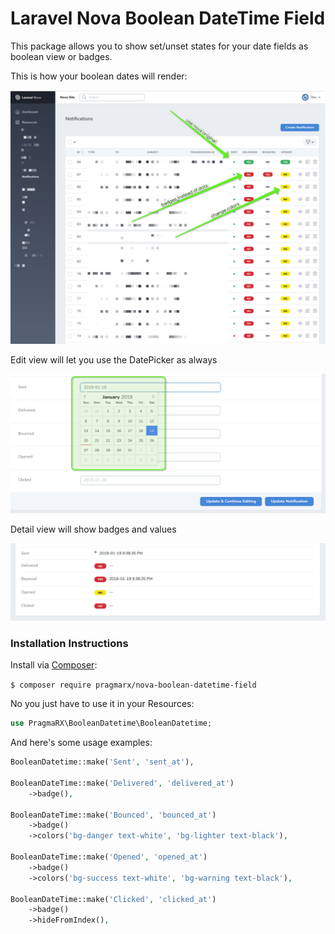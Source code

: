 # Laravel Nova Boolean DateTime Field

This package allows you to show set/unset states for your date fields as boolean view or badges.

This is how your boolean dates will render:

![Dashboard index page](docs/screenshot1.png)

Edit view will let you use the DatePicker as always

![Dashboard index page](docs/screenshot2.png)

Detail view will show badges and values

![Dashboard index page](docs/screenshot3.png)

### Installation Instructions

Install via [Composer](https://getcomposer.org/):

`$ composer require pragmarx/nova-boolean-datetime-field`

No you just have to use it in your Resources:

``` php
use PragmaRX\BooleanDatetime\BooleanDatetime;
```

And here's some usage examples:

``` php
BooleanDatetime::make('Sent', 'sent_at'),

BooleanDateTime::make('Delivered', 'delivered_at')
    ->badge(),

BooleanDateTime::make('Bounced', 'bounced_at')
    ->badge()
    ->colors('bg-danger text-white', 'bg-lighter text-black'),

BooleanDateTime::make('Opened', 'opened_at')
    ->badge()
    ->colors('bg-success text-white', 'bg-warning text-black'),

BooleanDateTime::make('Clicked', 'clicked_at')
    ->badge()
    ->hideFromIndex(),
```
